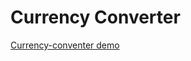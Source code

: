 # Currency Converter

[Currency-conventer demo](https://izabelanowak.github.io/currency-converter/)
